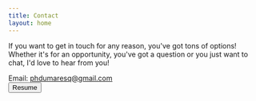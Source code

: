 ```yaml
---
title: Contact
layout: home
---
```


If you want to get in touch for any reason, you've got tons of options! Whether it's for an opportunity, you've got a question or you just want to chat, I'd love to hear from you!

<div class="contact">
    Email: <a href="mailto:phdumaresq@gmail.com">phdumaresq@gmail.com</a>
    <div>
        <a href="https://linkedin.com/in/phdumaresq"><i class="fab fa-linkedin"></i></a>
        <a href="https://github.com/phdumaresq"><i class="fab fa-github"></i></a>
        <a href="https://discord.gg/XuxQDev"><i class="fab fa-discord"></i></a>
        <a href="https://stackoverflow.com/users/7971448/phdumaresq"><i class="fab fa-stack-overflow"></i></a>
        <a href="/resume.md"><button>Resume</button></a>
    </div>
</div>
